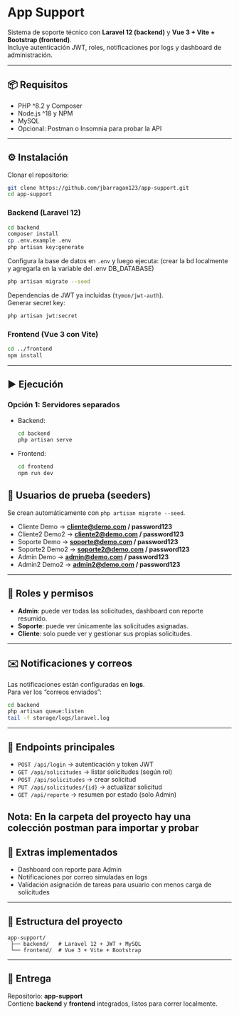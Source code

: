# App Support

Sistema de soporte técnico con **Laravel 12 (backend)** y **Vue 3 + Vite + Bootstrap (frontend)**.  
Incluye autenticación JWT, roles, notificaciones por logs y dashboard de administración.

---

## 📦 Requisitos

- PHP ^8.2 y Composer
- Node.js ^18 y NPM
- MySQL
- Opcional: Postman o Insomnia para probar la API

---

## ⚙️ Instalación

Clonar el repositorio:

```bash
git clone https://github.com/jbarragan123/app-support.git
cd app-support
```

### Backend (Laravel 12)

```bash
cd backend
composer install
cp .env.example .env
php artisan key:generate
```

Configura la base de datos en `.env` y luego ejecuta:
(crear la bd localmente y agregarla en la variable del .env DB_DATABASE)
```bash
php artisan migrate --seed
```

Dependencias de JWT ya incluidas (`tymon/jwt-auth`).  
Generar secret key:

```bash
php artisan jwt:secret
```

### Frontend (Vue 3 con Vite)

```bash
cd ../frontend
npm install
```

---

## ▶️ Ejecución

### Opción 1: Servidores separados

- Backend:  
  ```bash
  cd backend
  php artisan serve
  ```

- Frontend:  
  ```bash
  cd frontend
  npm run dev
  ```

## 👥 Usuarios de prueba (seeders)

Se crean automáticamente con `php artisan migrate --seed`.

- Cliente Demo → **cliente@demo.com / password123**
- Cliente2 Demo2 → **cliente2@demo.com / password123**
- Soporte Demo → **soporte@demo.com / password123**
- Soporte2 Demo2 → **soporte2@demo.com / password123**
- Admin Demo → **admin@demo.com / password123**
- Admin2 Demo2 → **admin2@demo.com / password123**

---

## 🔐 Roles y permisos

- **Admin**: puede ver todas las solicitudes, dashboard con reporte resumido.  
- **Soporte**: puede ver únicamente las solicitudes asignadas.  
- **Cliente**: solo puede ver y gestionar sus propias solicitudes.

---

## ✉️ Notificaciones y correos

Las notificaciones están configuradas en **logs**.  
Para ver los “correos enviados”:

```bash
cd backend
php artisan queue:listen
tail -f storage/logs/laravel.log
```

---

## 📌 Endpoints principales

- `POST /api/login` → autenticación y token JWT  
- `GET /api/solicitudes` → listar solicitudes (según rol)  
- `POST /api/solicitudes` → crear solicitud  
- `PUT /api/solicitudes/{id}` → actualizar solicitud  
- `GET /api/reporte` → resumen por estado (solo Admin)

Nota: En la carpeta del proyecto hay una colección postman para importar y probar
---

## 🌟 Extras implementados

- Dashboard con reporte para Admin  
- Notificaciones por correo simuladas en logs  
- Validación asignación de tareas para usuario con menos carga de solicitudes

---

## 📂 Estructura del proyecto

```
app-support/
 ├── backend/   # Laravel 12 + JWT + MySQL
 └── frontend/  # Vue 3 + Vite + Bootstrap
```

---

## 🚀 Entrega

Repositorio: **app-support**  
Contiene **backend** y **frontend** integrados, listos para correr localmente.

